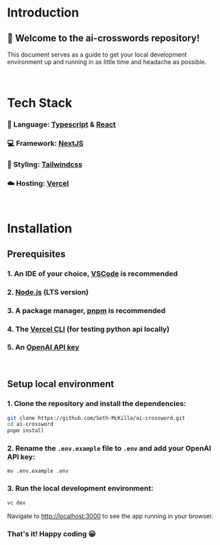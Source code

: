 # Introduction

## 👋 Welcome to the ai-crosswords repository!

This document serves as a guide to get your local development environment up and running in as little time and headache as possible.

<br />

# Tech Stack

### 📃 Language: [Typescript](https://www.typescriptlang.org/docs/) & [React](https://reactjs.org/docs/getting-started.html)

### 💻 Framework: [NextJS](https://beta.nextjs.org/docs)

### 💅 Styling: [Tailwindcss](https://tailwindcss.com/)

### ☁️ Hosting: [Vercel](https://vercel.com/docs)

<br />

# Installation

## Prerequisites

### 1. An IDE of your choice, [VSCode](https://code.visualstudio.com/docs) is recommended

### 2. [Node.js](https://nodejs.org/en/download/) (LTS version)

### 3. A package manager, [pnpm](https://pnpm.io/installation) is recommended

### 4. The [Vercel CLI](https://vercel.com/download) (for testing python api locally)

### 5. An [OpenAI API key](https://openai.com/api/)

<br />

## Setup local environment

### 1. Clone the repository and install the dependencies:

```bash
git clone https://github.com/Seth-McKilla/ai-crossword.git
cd ai-crossword
pnpm install
```

### 2. Rename the `.env.example` file to `.env` and add your OpenAI API key:

```env
mv .env.example .env
```

### 3. Run the local development environment:

```bash
vc dev
```

Navigate to [http://localhost:3000](http://localhost:3000) to see the app running in your browser.

### That's it! Happy coding 😀
